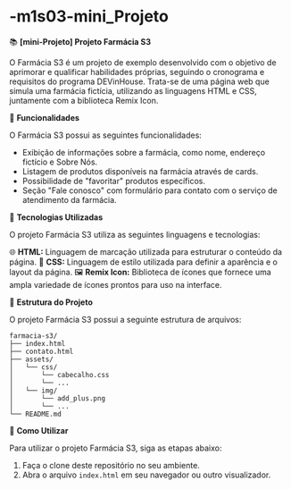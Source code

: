 # -m1s03-mini_Projeto

📚 **[mini-Projeto] Projeto Farmácia S3**

O Farmácia S3 é um projeto de exemplo desenvolvido com o objetivo de aprimorar e qualificar habilidades próprias, seguindo o cronograma e requisitos do programa DEVinHouse. Trata-se de uma página web que simula uma farmácia fictícia, utilizando as linguagens HTML e CSS, juntamente com a biblioteca Remix Icon.

🔧 **Funcionalidades**

O Farmácia S3 possui as seguintes funcionalidades:

 - Exibição de informações sobre a farmácia, como nome, endereço fictício e Sobre Nós.
 - Listagem de produtos disponíveis na farmácia através de cards.
 - Possibilidade de "favoritar" produtos específicos.
 - Seção "Fale conosco" com formulário para contato com o serviço de atendimento da farmácia.

🚀 **Tecnologias Utilizadas**

O projeto Farmácia S3 utiliza as seguintes linguagens e tecnologias:

🌐 **HTML:** Linguagem de marcação utilizada para estruturar o conteúdo da página.
🎨 **CSS:** Linguagem de estilo utilizada para definir a aparência e o layout da página.
🖼️ **Remix Icon:** Biblioteca de ícones que fornece uma ampla variedade de ícones prontos para uso na interface.

📁 **Estrutura do Projeto**

O projeto Farmácia S3 possui a seguinte estrutura de arquivos:

```
farmacia-s3/
├── index.html
├── contato.html
├── assets/
│   └── css/
│       └── cabecalho.css
│       └── ...
│   └── img/
│       └── add_plus.png
│       └── ...
└── README.md
```

📝 **Como Utilizar**

Para utilizar o projeto Farmácia S3, siga as etapas abaixo:

1. Faça o clone deste repositório no seu ambiente.
2. Abra o arquivo `index.html` em seu navegador ou outro visualizador.
